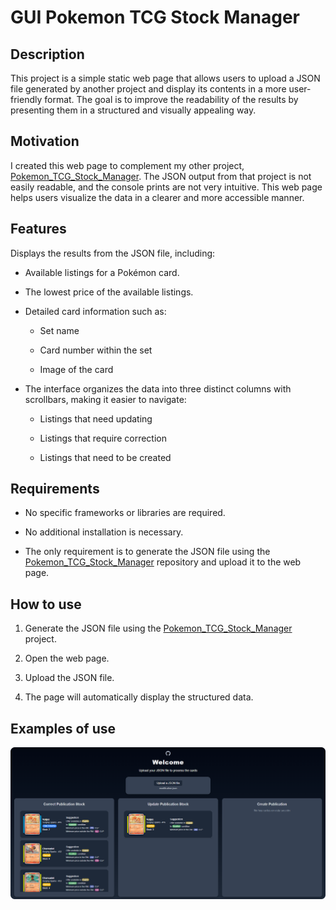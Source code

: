 # GUI Pokemon TCG Stock Manager

## Description

This project is a simple static web page that allows users to upload a JSON file generated by another project and display its contents in a more user-friendly format. The goal is to improve the readability of the results by presenting them in a structured and visually appealing way.

## Motivation

I created this web page to complement my other project, [Pokemon_TCG_Stock_Manager](https://github.com/cristobalg68/Pokemon_TCG_Stock_Manager). The JSON output from that project is not easily readable, and the console prints are not very intuitive. This web page helps users visualize the data in a clearer and more accessible manner.

## Features

Displays the results from the JSON file, including:

* Available listings for a Pokémon card.

* The lowest price of the available listings.

* Detailed card information such as:

    * Set name

    * Card number within the set

    * Image of the card

* The interface organizes the data into three distinct columns with scrollbars, making it easier to navigate:

    * Listings that need updating

    * Listings that require correction

    * Listings that need to be created

## Requirements

* No specific frameworks or libraries are required.

* No additional installation is necessary.

* The only requirement is to generate the JSON file using the [Pokemon_TCG_Stock_Manager](https://github.com/cristobalg68/Pokemon_TCG_Stock_Manager) repository and upload it to the web page.

## How to use

1. Generate the JSON file using the [Pokemon_TCG_Stock_Manager](https://github.com/cristobalg68/Pokemon_TCG_Stock_Manager) project.

2. Open the web page.

3. Upload the JSON file.

4. The page will automatically display the structured data.

## Examples of use

![image](public\example.png)